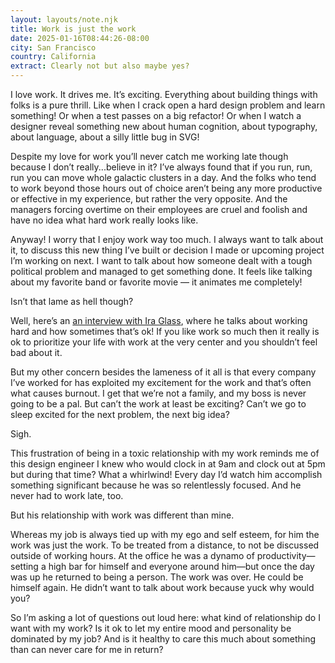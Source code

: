 ```yaml
---
layout: layouts/note.njk
title: Work is just the work
date: 2025-01-16T08:44:26-08:00
city: San Francisco
country: California
extract: Clearly not but also maybe yes?
---
```


I love work. It drives me. It’s exciting. Everything about building things with folks is a pure thrill. Like when I crack open a hard design problem and learn something! Or when a test passes on a big refactor! Or when I watch a designer reveal something new about human cognition, about typography, about language, about a silly little bug in SVG!

Despite my love for work you’ll never catch me working late though because I don’t really...believe in it? I’ve always found that if you run, run, run you can move whole galactic clusters in a day. And the folks who tend to work beyond those hours out of choice aren’t being any more productive or effective in my experience, but rather the very opposite. And the managers forcing overtime on their employees are cruel and foolish and have no idea what hard work really looks like.

Anyway! I worry that I enjoy work way too much. I always want to talk about it, to discuss this new thing I’ve built or decision I made or upcoming project I’m working on next. I want to talk about how someone dealt with a tough political problem and managed to get something done. It feels like talking about my favorite band or favorite movie — it animates me completely!

Isn’t that lame as hell though?

Well, here’s an [an interview with Ira Glass](https://www.searchengine.show/listen/search-engine-1/is-it-ok-to-just-work-all-the-time), where he talks about working hard and how sometimes that’s ok! If you like work so much then it really is ok to prioritize your life with work at the very center and you shouldn’t feel bad about it.

But my other concern besides the lameness of it all is that every company I’ve worked for has exploited my excitement for the work and that’s often what causes burnout. I get that we’re not a family, and my boss is never going to be a pal. But can’t the work at least be exciting? Can’t we go to sleep excited for the next problem, the next big idea?

Sigh.

This frustration of being in a toxic relationship with my work reminds me of this design engineer I knew who would clock in at 9am and clock out at 5pm but during that time? What a whirlwind! Every day I’d watch him accomplish something significant because he was so relentlessly focused. And he never had to work late, too.

But his relationship with work was different than mine.

Whereas my job is always tied up with my ego and self esteem, for him the work was just the work. To be treated from a distance, to not be discussed outside of working hours. At the office he was a dynamo of productivity—setting a high bar for himself and everyone around him—but once the day was up he returned to being a person. The work was over. He could be himself again. He didn’t want to talk about work because yuck why would you?

So I’m asking a lot of questions out loud here: what kind of relationship do I want with my work? Is it ok to let my entire mood and personality be dominated by my job? And is it healthy to care this much about something than can never care for me in return?
